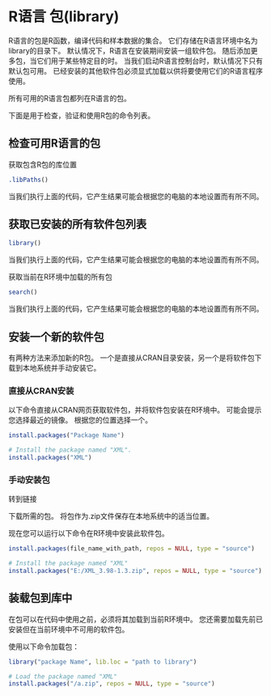 # R语言 包(library)

R语言的包是R函数，编译代码和样本数据的集合。 它们存储在R语言环境中名为library的目录下。 默认情况下，R语言在安装期间安装一组软件包。 随后添加更多包，当它们用于某些特定目的时。 当我们启动R语言控制台时，默认情况下只有默认包可用。 已经安装的其他软件包必须显式加载以供将要使用它们的R语言程序使用。

所有可用的R语言包都列在R语言的包。

下面是用于检查，验证和使用R包的命令列表。

## 检查可用R语言的包

获取包含R包的库位置

```R
.libPaths()
```

当我们执行上面的代码，它产生结果可能会根据您的电脑的本地设置而有所不同。

## 获取已安装的所有软件包列表

```R
library()
```

当我们执行上面的代码，它产生结果可能会根据您的电脑的本地设置而有所不同。


获取当前在R环境中加载的所有包

```R
search()
```

当我们执行上面的代码，它产生结果可能会根据您的电脑的本地设置而有所不同。

## 安装一个新的软件包

有两种方法来添加新的R包。 一个是直接从CRAN目录安装，另一个是将软件包下载到本地系统并手动安装它。

### 直接从CRAN安装

以下命令直接从CRAN网页获取软件包，并将软件包安装在R环境中。 可能会提示您选择最近的镜像。 根据您的位置选择一个。

```R
install.packages("Package Name")

# Install the package named "XML".
install.packages("XML")
```

### 手动安装包

转到链接

下载所需的包。 将包作为.zip文件保存在本地系统中的适当位置。

现在您可以运行以下命令在R环境中安装此软件包。

```R
install.packages(file_name_with_path, repos = NULL, type = "source")

# Install the package named "XML"
install.packages("E:/XML_3.98-1.3.zip", repos = NULL, type = "source")
```

## 装载包到库中

在包可以在代码中使用之前，必须将其加载到当前R环境中。 您还需要加载先前已安装但在当前环境中不可用的软件包。

使用以下命令加载包：

```R
library("package Name", lib.loc = "path to library")

# Load the package named "XML"
install.packages("/a.zip", repos = NULL, type = "source")
```